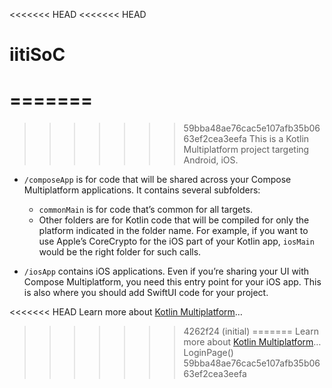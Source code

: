 <<<<<<< HEAD
<<<<<<< HEAD
# iitiSoC
=======
=======
>>>>>>> 59bba48ae76cac5e107afb35b0663ef2cea3eefa
This is a Kotlin Multiplatform project targeting Android, iOS.

* `/composeApp` is for code that will be shared across your Compose Multiplatform applications.
  It contains several subfolders:
  - `commonMain` is for code that’s common for all targets.
  - Other folders are for Kotlin code that will be compiled for only the platform indicated in the folder name.
    For example, if you want to use Apple’s CoreCrypto for the iOS part of your Kotlin app,
    `iosMain` would be the right folder for such calls.

* `/iosApp` contains iOS applications. Even if you’re sharing your UI with Compose Multiplatform, 
  you need this entry point for your iOS app. This is also where you should add SwiftUI code for your project.


<<<<<<< HEAD
Learn more about [Kotlin Multiplatform](https://www.jetbrains.com/help/kotlin-multiplatform-dev/get-started.html)…
>>>>>>> 4262f24 (initial)
=======
Learn more about [Kotlin Multiplatform](https://www.jetbrains.com/help/kotlin-multiplatform-dev/get-started.html)…LoginPage()
>>>>>>> 59bba48ae76cac5e107afb35b0663ef2cea3eefa
